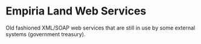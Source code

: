 ﻿Empiria Land Web Services
=========================

Old fashioned XML/SOAP web services that are still in use by some external systems (government treasury).
